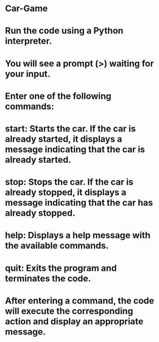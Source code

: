# Car-Game
# Run the code using a Python interpreter.
# You will see a prompt (>) waiting for your input.
# Enter one of the following commands:
# start: Starts the car. If the car is already started, it displays a message indicating that the car is already started.
# stop: Stops the car. If the car is already stopped, it displays a message indicating that the car has already stopped.
# help: Displays a help message with the available commands.
# quit: Exits the program and terminates the code.
# After entering a command, the code will execute the corresponding action and display an appropriate message.
